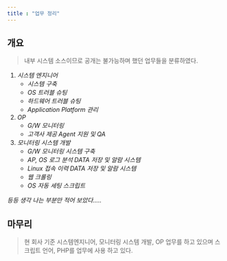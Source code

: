 ```yaml
---
title : "업무 정리"
---
```


## 개요
>내부 시스템 소스이므로 공개는 불가능하며 했던 업무들을 분류하였다.

1. _시스템 엔지니어_
    - _시스템 구축_
    - _OS 트러블 슈팅_
    - _하드웨어 트러블 슈팅_
    - _Application Platform 관리_
1. _OP_
    - _G/W 모니터링_
    - _고객사 제공 Agent 지원 및 QA_
1. _모니터링 시스템 개발_
    - _G/W 모니터링 시스템 구축_
    - _AP, OS 로그 분석 DATA 저장 및 알람 시스템_
    - _Linux 접속 이력 DATA 저장 및 알람 시스템_
    - _웹 크롤링_
    - _OS 자동 세팅 스크립트_

*등등 생각 나는 부분만 적어 보았다.....*

## 마무리
>현 회사 기준 시스템엔지니어, 모니터링 시스템 개발, OP 업무를 하고 있으며 스크립트 언어, PHP를 업무에 사용 하고 있다.